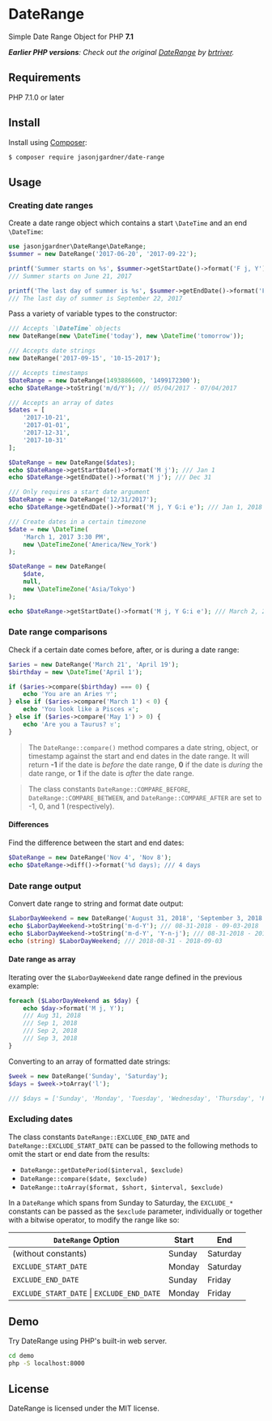 # DateRange
Simple Date Range Object for PHP __7.1__

*__Earlier PHP versions__: Check out the original [DateRange](https://github.com/brtriver/date-range) by [brtriver](https://github.com/brtriver/).*

## Requirements
PHP 7.1.0 or later

## Install

Install using [Composer](https://getcomposer.org):

```bash
$ composer require jasonjgardner/date-range
```

## Usage

### Creating date ranges
Create a date range object which contains a start `\DateTime` and an end `\DateTime`:

~~~php
use jasonjgardner\DateRange\DateRange;
$summer = new DateRange('2017-06-20', '2017-09-22');

printf('Summer starts on %s', $summer->getStartDate()->format('F j, Y'));
/// Summer starts on June 21, 2017

printf('The last day of summer is %s', $summer->getEndDate()->format('F j, Y'));
/// The last day of summer is September 22, 2017
~~~

Pass a variety of variable types to the constructor:

~~~php
/// Accepts `\DateTime` objects
new DateRange(new \DateTime('today'), new \DateTime('tomorrow'));

/// Accepts date strings
new DateRange('2017-09-15', '10-15-2017');

/// Accepts timestamps
$DateRange = new DateRange(1493886600, '1499172300');
echo $DateRange->toString('m/d/Y'); /// 05/04/2017 - 07/04/2017

/// Accepts an array of dates
$dates = [
	'2017-10-21',
	'2017-01-01',
	'2017-12-31',
	'2017-10-31'
];

$DateRange = new DateRange($dates);
echo $DateRange->getStartDate()->format('M j'); /// Jan 1
echo $DateRange->getEndDate()->format('M j'); /// Dec 31

/// Only requires a start date argument
$DateRange = new DateRange('12/31/2017');
echo $DateRange->getEndDate()->format('M j, Y G:i e'); /// Jan 1, 2018 0:00 UTC

/// Create dates in a certain timezone
$date = new \DateTime(
	'March 1, 2017 3:30 PM',
	new \DateTimeZone('America/New_York')
);

$DateRange = new DateRange(
	$date,
	null,
	new \DateTimeZone('Asia/Tokyo')
);

echo $DateRange->getStartDate()->format('M j, Y G:i e'); /// March 2, 2017 4:30 AM Asia/Tokyo
~~~

### Date range comparisons

Check if a certain date comes before, after, or is during a date range:

~~~php
$aries = new DateRange('March 21', 'April 19');
$birthday = new \DateTime('April 1');

if ($aries->compare($birthday) === 0) {
	echo 'You are an Aries ♈';
} else if ($aries->compare('March 1') < 0) {
	echo 'You look like a Pisces ♓';
} else if ($aries->compare('May 1') > 0) {
	echo 'Are you a Taurus? ♉';
}
~~~

> The `DateRange::compare()` method compares a date string, object, or timestamp against the start and end dates in the
date range. It will return __-1__ if the date is *before* the date range, __0__ if the date is *during* the date range,
or __1__ if the date is *after* the date range.

> The class constants `DateRange::COMPARE_BEFORE`, `DateRange::COMPARE_BETWEEN`, and `DateRange::COMPARE_AFTER` are set to
-1, 0, and 1 (respectively).

#### Differences

Find the difference between the start and end dates:

~~~php
$DateRange = new DateRange('Nov 4', 'Nov 8');
echo $DateRange->diff()->format('%d days); /// 4 days 
~~~

### Date range output

Convert date range to string and format date output:

~~~php
$LaborDayWeekend = new DateRange('August 31, 2018', 'September 3, 2018');
echo $LaborDayWeekend->toString('m-d-Y'); /// 08-31-2018 - 09-03-2018
echo $LaborDayWeekend->toString('m-d-Y', 'Y-n-j'); /// 08-31-2018 - 2018-9-3
echo (string) $LaborDayWeekend; /// 2018-08-31 - 2018-09-03
~~~

#### Date range as array

Iterating over the `$LaborDayWeekend` date range defined in the previous example:

~~~php
foreach ($LaborDayWeekend as $day) {
	echo $day->format('M j, Y');
	/// Aug 31, 2018
	/// Sep 1, 2018
	/// Sep 2, 2018
	/// Sep 3, 2018
}
~~~

Converting to an array of formatted date strings:

~~~php
$week = new DateRange('Sunday', 'Saturday');
$days = $week->toArray('l');

/// $days = ['Sunday', 'Monday', 'Tuesday', 'Wednesday', 'Thursday', 'Friday', 'Saturday']
~~~

### Excluding dates

The class constants `DateRange::EXCLUDE_END_DATE` and `DateRange::EXCLUDE_START_DATE` can be passed to the following
methods to omit the start or end date from the results:

- `DateRange::getDatePeriod($interval, $exclude)`
- `DateRange::compare($date, $exclude)`
- `DateRange::toArray($format, $short, $interval, $exclude)`

In a `DateRange` which spans from Sunday to Saturday, the `EXCLUDE_*` constants can be passed as the `$exclude`
parameter, individually or together with a bitwise operator, to modify the range like so:

| `DateRange` Option                             | Start   | End       |
|------------------------------------------------|---------|-----------|
| (without constants)                            | Sunday  | Saturday  |
| `EXCLUDE_START_DATE`                           | Monday  | Saturday  |
| `EXCLUDE_END_DATE`                             | Sunday  | Friday    |
| `EXCLUDE_START_DATE` &#124; `EXCLUDE_END_DATE` | Monday  | Friday    |

## Demo

Try DateRange using PHP's built-in web server.

```bash
cd demo
php -S localhost:8000
```

## License
DateRange is licensed under the MIT license.

